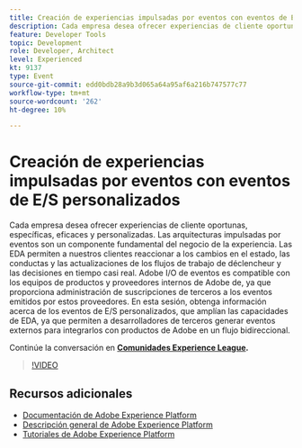 ```yaml
---
title: Creación de experiencias impulsadas por eventos con eventos de E/S personalizados
description: Cada empresa desea ofrecer experiencias de cliente oportunas, específicas, eficaces y personalizadas. Las arquitecturas impulsadas por eventos son un componente fundamental del negocio de la experiencia. Las EDA permiten a nuestros clientes reaccionar a los cambios en el estado, las conductas y las actualizaciones de los flujos de trabajo de déclencheur y las decisiones en tiempo casi real. Adobe I/O de eventos es compatible con los equipos de productos y proveedores internos de Adobe de, ya que proporciona administración de suscripciones de terceros a los eventos emitidos por estos proveedores. En esta sesión, obtenga información acerca de los eventos de E/S personalizados, que amplían las capacidades de EDA, ya que permiten a desarrolladores de terceros generar eventos externos para integrarlos con productos de Adobe en un flujo bidireccional.
feature: Developer Tools
topic: Development
role: Developer, Architect
level: Experienced
kt: 9137
type: Event
source-git-commit: edd0bdb28a9b3d065a64a95af6a216b747577c77
workflow-type: tm+mt
source-wordcount: '262'
ht-degree: 10%

---
```


# Creación de experiencias impulsadas por eventos con eventos de E/S personalizados

Cada empresa desea ofrecer experiencias de cliente oportunas, específicas, eficaces y personalizadas. Las arquitecturas impulsadas por eventos son un componente fundamental del negocio de la experiencia. Las EDA permiten a nuestros clientes reaccionar a los cambios en el estado, las conductas y las actualizaciones de los flujos de trabajo de déclencheur y las decisiones en tiempo casi real. Adobe I/O de eventos es compatible con los equipos de productos y proveedores internos de Adobe de, ya que proporciona administración de suscripciones de terceros a los eventos emitidos por estos proveedores. En esta sesión, obtenga información acerca de los eventos de E/S personalizados, que amplían las capacidades de EDA, ya que permiten a desarrolladores de terceros generar eventos externos para integrarlos con productos de Adobe en un flujo bidireccional.

Continúe la conversación en **[Comunidades Experience League](https://adobe.ly/3kXfjdx).**

>[!VIDEO](https://video.tv.adobe.com/v/337616/?quality=12&learn=on&hidetitle=true)

## Recursos adicionales

- [Documentación de Adobe Experience Platform](https://experienceleague.adobe.com/docs/experience-platform.html)
- [Descripción general de Adobe Experience Platform](https://experienceleague.adobe.com/docs/experience-platform/landing/home.html?lang=es)
- [Tutoriales de Adobe Experience Platform](https://experienceleague.adobe.com/docs/platform-learn/tutorials/overview.html?lang=es)
